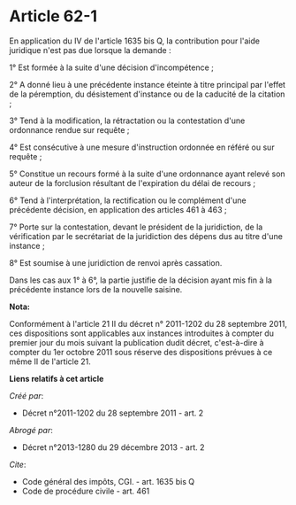 # Article 62-1

En application du IV de l'article 1635 bis Q, la contribution pour l'aide juridique n'est pas due lorsque la demande : 

1° Est formée à la suite d'une décision d'incompétence ; 

2° A donné lieu à une précédente instance éteinte à titre principal par l'effet de la péremption, du désistement d'instance
ou de la caducité de la citation ; 

3° Tend à la modification, la rétractation ou la contestation d'une ordonnance rendue sur requête ; 

4° Est consécutive à une mesure d'instruction ordonnée en référé ou sur requête ; 

5° Constitue un recours formé à la suite d'une ordonnance ayant relevé son auteur de la forclusion résultant de l'expiration
du délai de recours ; 

6° Tend à l'interprétation, la rectification ou le complément d'une précédente décision, en application des articles 461 à
463 ; 

7° Porte sur la contestation, devant le président de la juridiction, de la vérification par le secrétariat de la juridiction
des dépens dus au titre d'une instance ; 

8° Est soumise à une juridiction de renvoi après cassation. 

Dans les cas aux 1° à 6°, la partie justifie de la décision ayant mis fin à la précédente instance lors de la nouvelle
saisine.

**Nota:**

Conformément à l'article 21 II du décret n° 2011-1202 du 28 septembre 2011, ces dispositions sont applicables aux instances
introduites à compter du premier jour du mois suivant la publication dudit décret, c'est-à-dire à compter du 1er octobre 2011
sous réserve des dispositions prévues à ce même II de l'article 21.

**Liens relatifs à cet article**

_Créé par_:

  - Décret n°2011-1202 du 28 septembre 2011 - art. 2

_Abrogé par_:

  - Décret n°2013-1280 du 29 décembre 2013 - art. 2

_Cite_:

  - Code général des impôts, CGI. - art. 1635 bis Q
  - Code de procédure civile - art. 461
